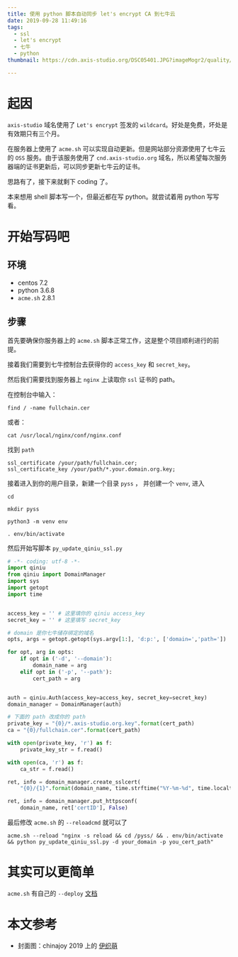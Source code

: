 ```yaml
---
title: 使用 python 脚本自动同步 let's encrypt CA 到七牛云
date: 2019-09-28 11:49:16
tags:
  - ssl
  - let's encrypt
  - 七牛
  - python
thumbnail: https://cdn.axis-studio.org/DSC05401.JPG?imageMogr2/quality/50

---
```


# 起因

`axis-studio` 域名使用了 `Let's encrypt` 签发的 `wildcard`。好处是免费，坏处是有效期只有三个月。

在服务器上使用了 `acme.sh` 可以实现自动更新。但是网站部分资源使用了七牛云的 `OSS` 服务。由于该服务使用了 `cnd.axis-studio.org` 域名，所以希望每次服务器端的证书更新后，可以同步更新七牛云的证书。

思路有了，接下来就剩下 coding 了。

本来想用 shell 脚本写一个，但最近都在写 python。就尝试着用 python 写写看。

# 开始写码吧

## 环境

- centos 7.2
- python 3.6.8
- `acme.sh` 2.8.1

## 步骤

首先要确保你服务器上的 `acme.sh` 脚本正常工作，这是整个项目顺利进行的前提。

接着我们需要到七牛控制台去获得你的 `access_key` 和 `secret_key`。

然后我们需要找到服务器上 `nginx` 上读取你 `ssl` 证书的 path。

在控制台中输入：

```linux
find / -name fullchain.cer
```

或者：

```
cat /usr/local/nginx/conf/nginx.conf
```

找到 `path`

```
ssl_certificate /your/path/fullchain.cer;
ssl_certificate_key /your/path/*.your.domain.org.key;
```

接着进入到你的用户目录，新建一个目录 `pyss` ， 并创建一个 `venv`, 进入

```
cd

mkdir pyss

python3 -m venv env

. env/bin/activate
```

然后开始写脚本 `py_update_qiniu_ssl.py`

```python
# -*- coding: utf-8 -*-
import qiniu
from qiniu import DomainManager
import sys
import getopt
import time


access_key = '' # 这里填你的 qiniu access_key
secret_key = '' # 这里填写 secret_key

# domain 是你七牛储存绑定的域名
opts, args = getopt.getopt(sys.argv[1:], 'd:p:', ['domain=','path='])

for opt, arg in opts:
    if opt in ('-d', '--domain'):
        domain_name = arg
    elif opt in ('-p', '--path'):
        cert_path = arg


auth = qiniu.Auth(access_key=access_key, secret_key=secret_key)
domain_manager = DomainManager(auth)

# 下面的 path 改成你的 path
private_key = "{0}/*.axis-studio.org.key".format(cert_path)
ca = "{0}/fullchain.cer".format(cert_path)

with open(private_key, 'r') as f:
    private_key_str = f.read()

with open(ca, 'r') as f:
    ca_str = f.read()

ret, info = domain_manager.create_sslcert(
    "{0}/{1}".format(domain_name, time.strftime("%Y-%m-%d", time.localtime())), domain_name, private_key_str, ca_str)

ret, info = domain_manager.put_httpsconf(
    domain_name, ret['certID'], False)

```

最后修改 `acme.sh` 的 `--reloadcmd` 就可以了

```
acme.sh --reload "nginx -s reload && cd /pyss/ && . env/bin/activate && python py_update_qiniu_ssl.py -d your_domain -p you_cert_path"
```

# 其实可以更简单

`acme.sh` 有自己的 `--deploy` [文档](https://github.com/Neilpang/acme.sh/blob/693d692a472e9298c3bf3ee71ffc7d3328451887/deploy/README.md)

# 本文参考

- 封面图：chinajoy 2019 上的 [伊织萌](https://twitter.com/moe_five)